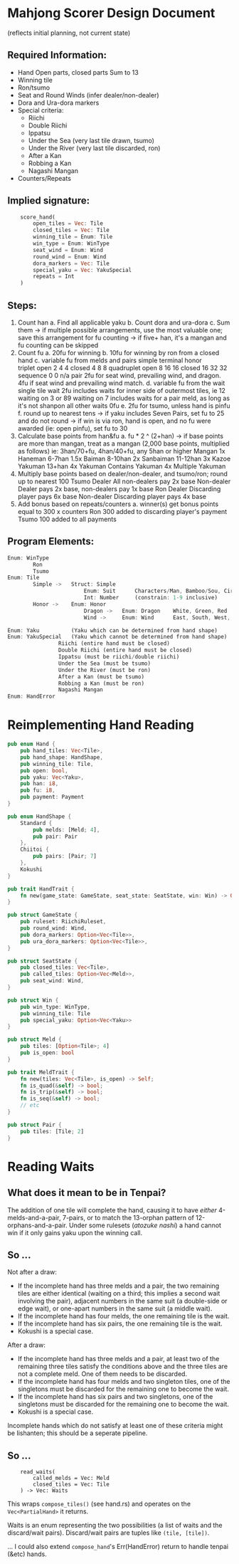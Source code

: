 # Mahjong Scorer Design Document
(reflects initial planning, not current state)

## Required Information:
- Hand
	Open parts, closed parts	Sum to 13
- Winning tile
- Ron/tsumo
- Seat and Round Winds (infer dealer/non-dealer)
- Dora and Ura-dora markers
- Special criteria:
	- Riichi
	- Double Riichi
	- Ippatsu
	- Under the Sea (very last tile drawn, tsumo)
	- Under the River (very last tile discarded, ron)
	- After a Kan
	- Robbing a Kan
	- Nagashi Mangan
- Counters/Repeats

## Implied signature:
```rust
	score_hand(
		open_tiles = Vec: Tile
		closed_tiles = Vec: Tile
		winning_tile = Enum: Tile
		win_type = Enum: WinType
		seat_wind = Enum: Wind
		round_wind = Enum: Wind
		dora_markers = Vec: Tile
		special_yaku = Vec: YakuSpecial
		repeats = Int
	)
```

## Steps:
1. Count han
	a. Find all applicable yaku
	b. Count dora and ura-dora
	c. Sum them
	-> if multiple possible arrangements, use the most valuable one; save this arrangement for fu counting
	-> if five+ han, it's a mangan and fu counting can be skipped
2. Count fu
	a. 20fu for winning
	b. 10fu for winning by ron from a closed hand
	c. variable fu from melds and pairs
								simple	terminal	honor	
		triplet		open		2		4 			4
					closed		4		8 			8
		quadruplet	open		8		16			16
					closed		16		32 			32
		sequence				0 		0 			n/a
		pair 	2fu for seat wind, prevailing wind, and dragon.
				4fu if seat wind and prevailing wind match.
	d. variable fu from the wait
		single tile wait 		2fu 	includes waits for inner side of outermost tiles, ie 12 waiting on 3 or 89 waiting on 7
										includes waits for a pair meld, as long as it's not shanpon
		all other waits			0fu
	e. 2fu for tsumo, unless hand is pinfu
	f. round up to nearest tens
	-> if yaku includes Seven Pairs, set fu to 25 and do not round
	-> if win is via ron, hand is open, and no fu were awarded (ie: open pinfu), set fu to 30
3. Calculate base points from han&fu
	a. fu * 2 ^ (2+han)
	-> if base points are more than mangan, treat as a mangan (2,000 base points, multiplied as follows)
		ie: 3han/70+fu, 4han/40+fu, any 5han or higher
		Mangan						1x
		Haneman				6-7han		1.5x
		Baiman 				8-10han		2x
		Sanbaiman			11-12han	3x
		Kazoe Yakuman		13+han		4x
		Yakuman		Contains Yakuman	4x
		Multiple Yakuman
4. Multiply base points based on dealer/non-dealer, and tsumo/ron; round up to nearest 100
	Tsumo	Dealer 			All non-dealers pay 2x base
			Non-dealer		Dealer pays 2x base, non-dealers pay 1x base
	Ron 	Dealer 			Discarding player pays 6x base
			Non-dealer 		Discarding player pays 4x base
5. Add bonus based on repeats/counters
	a. winner(s) get bonus points equal to 300 x counters
		Ron 	300 added to discarding player's payment
		Tsumo 	100 added to all payments

## Program Elements:
```rust
Enum: WinType
		Ron
		Tsumo
Enum: Tile
		Simple ->	Struct: Simple
						Enum: Suit		Characters/Man, Bamboo/Sou, Circles/Pin
						Int: Number		(constrain: 1-9 inclusive)
		Honor ->	Enum: Honor
						Dragon ->	Enum: Dragon	White, Green, Red
						Wind ->		Enum: Wind		East, South, West, North

Enum: Yaku 			(Yaku which can be determined from hand shape)
Enum: YakuSpecial 	(Yaku which cannot be determined from hand shape)
				Riichi (entire hand must be closed)
				Double Riichi (entire hand must be closed)
				Ippatsu (must be riichi/double riichi)
				Under the Sea (must be tsumo)
				Under the River (must be ron)
				After a Kan (must be tsumo)
				Robbing a Kan (must be ron)
				Nagashi Mangan
Enum: HandError
```

# Reimplementing Hand Reading

```rust
pub enum Hand {
	pub hand_tiles: Vec<Tile>,
	pub hand_shape: HandShape,
	pub winning_tile: Tile,
	pub open: bool,
	pub yaku: Vec<Yaku>,
	pub han: i8,
	pub fu: i8,
	pub payment: Payment
}

pub enum HandShape {
	Standard {
		pub melds: [Meld; 4],
		pub pair: Pair
	},
	Chiitoi {
		pub pairs: [Pair; 7]
	},
	Kokushi
}

pub trait HandTrait {
	fn new(game_state: GameState, seat_state: SeatState, win: Win) -> Option<Self>;
}
```

```rust
pub struct GameState {
	pub ruleset: RiichiRuleset,
	pub round_wind: Wind,
	pub dora_markers: Option<Vec<Tile>>,
	pub ura_dora_markers: Option<Vec<Tile>>,
}

pub struct SeatState {
	pub closed_tiles: Vec<Tile>,
	pub called_tiles: Option<Vec<Meld>>,
	pub seat_wind: Wind,
}

pub struct Win {
	pub win_type: WinType,
	pub winning_tile: Tile
	pub special_yaku: Option<Vec<Yaku>>
}
```

```rust
pub struct Meld {
	pub tiles: [Option<Tile>; 4]
	pub is_open: bool
}

pub trait MeldTrait {
	fn new(tiles: Vec<Tile>, is_open) -> Self;
	fn is_quad(&self) -> bool;
	fn is_trip(&self) -> bool;
	fn is_seq(&self) -> bool;
	// etc
}

pub struct Pair {
	pub tiles: [Tile; 2]
}


```

# Reading Waits

## What does it mean to be in Tenpai?
The addition of one tile will complete the hand, causing it to have *either* 4-melds-and-a-pair, 7-pairs, or to match the 13-orphan pattern of 12-orphans-and-a-pair. Under some rulesets (*atozuke nashi*) a hand cannot win if it only gains yaku upon the winning call.

## So ...
Not after a draw:
- If the incomplete hand has three melds and a pair, the two remaining tiles are either identical (waiting on a third; this implies a second wait involving the pair), adjacent numbers in the same suit (a double-side or edge wait), or one-apart numbers in the same suit (a middle wait).
- If the incomplete hand has four melds, the one remaining tile is the wait.
- If the incomplete hand has six pairs, the one remaining tile is the wait.
- Kokushi is a special case.

After a draw:
- If the incomplete hand has three melds and a pair, at least two of the remaining three tiles satisfy the conditions above and the three tiles are not a complete meld. One of them needs to be discarded.
- If the incomplete hand has four melds and two singleton tiles, one of the singletons must be discarded for the remaining one to become the wait.
- If the incomplete hand has six pairs and two singletons, one of the singletons must be discarded for the remaining one to become the wait.
- Kokushi is a special case.

Incomplete hands which do not satisfy at least one of these criteria might be Iishanten; this should be a seperate pipeline.

## So ...
```
	read_waits(
		called_melds = Vec: Meld
		closed_tiles = Vec: Tile
	) -> Vec: Waits
```

This wraps `compose_tiles()` (see hand.rs) and operates on the `Vec<PartialHand>` it returns.

Waits is an enum representing the two possibilities (a list of waits and the discard/wait pairs). Discard/wait pairs are tuples like `(tile, [tile])`.

... I could also extend `compose_hand`'s Err(HandError) return to handle tenpai (&etc) hands.